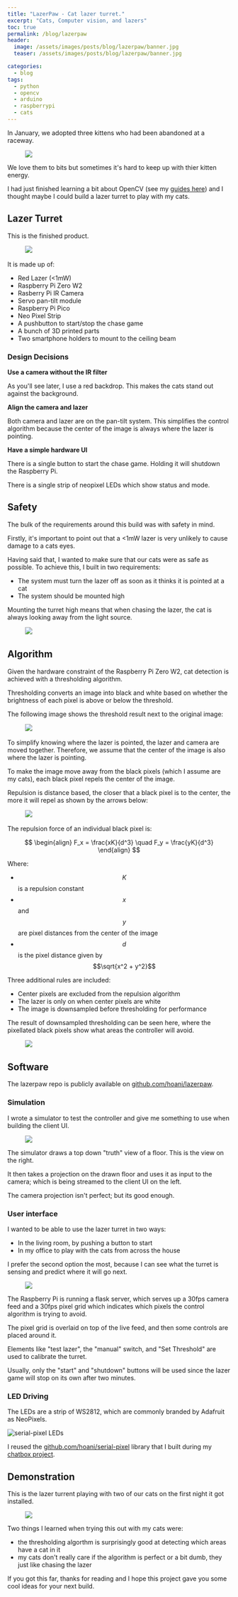 ```yaml
---
title: "LazerPaw - Cat lazer turret."
excerpt: "Cats, Computer vision, and lazers"
toc: true
permalink: /blog/lazerpaw
header:
  image: /assets/images/posts/blog/lazerpaw/banner.jpg
  teaser: /assets/images/posts/blog/lazerpaw/banner.jpg

categories:
  - blog
tags:
  - python
  - opencv
  - arduino
  - raspberrypi
  - cats
---
```


In January, we adopted three kittens who had been abandoned at a raceway.

<figure>
    <img src="/assets/images/posts/blog/lazerpaw/cats.jpg"/>
</figure>
We love them to bits but sometimes it's hard to keep up with thier kitten energy.

I had just finished learning a bit about OpenCV (see my [guides here](/guides/software/python/opencv)) and I thought maybe I could build a lazer turret to play with my cats.

## Lazer Turret

This is the finished product.

<figure>
    <img src="/assets/images/posts/blog/lazerpaw/lazerpaw.jpg">
    <img/>
</figure>

It is made up of:
 * Red Lazer (<1mW)
 * Raspberry Pi Zero W2
 * Rasberry Pi IR Camera
 * Servo pan-tilt module
 * Raspberry Pi Pico
 * Neo Pixel Strip
 * A pushbutton to start/stop the chase game
 * A bunch of 3D printed parts
 * Two smartphone holders to mount to the ceiling beam

### Design Decisions

 **Use a camera without the IR filter**

 As you'll see later, I use a red backdrop. This makes the cats stand out against the background.

 **Align the camera and lazer**

 Both camera and lazer are on the pan-tilt system. This simplifies the control algorithm because the center of the image is always where the lazer is pointing.

**Have a simple hardware UI**

There is a single button to start the chase game. Holding it will shutdown the Raspberry Pi. 

There is a single strip of neopixel LEDs which show status and mode.

## Safety

The bulk of the requirements around this build was with safety in mind.

Firstly, it's important to point out that a <1mW lazer is very unlikely to cause damage to a cats eyes.

Having said that, I wanted to make sure that our cats were as safe as possible. To achieve this, I built in two requirements:
* The system must turn the lazer off as soon as it thinks it is pointed at a cat
* The system should be mounted high

Mounting the turret high means that when chasing the lazer, the cat is always looking away from the light source.

<figure class="two-thirds">
    <img src="/assets/images/posts/blog/lazerpaw/turret-position.png">
    <img/>
</figure>

## Algorithm

Given the hardware constraint of the Raspberry Pi Zero W2, cat detection is achieved with a thresholding algorithm.

Thresholding converts an image into black and white based on whether the brightness of each pixel is above or below the threshold.

The following image shows the threshold result next to the original image:

<figure>
    <img src="/assets/images/posts/blog/lazerpaw/threshold.png">
    <img/>
</figure>

To simplify knowing where the lazer is pointed, the lazer and camera are moved together. Therefore, we assume that the center of the image is also where the lazer is pointing.

To make the image move away from the black pixels (which I assume are my cats), each black pixel repels the center of the image.

Repulsion is distance based, the closer that a black pixel is to the center, the more it will repel as shown by the arrows below:

<figure class="two-thirds">
    <img src="/assets/images/posts/blog/lazerpaw/algorithm.png">
    <img/>
</figure>

The repulsion force of an individual black pixel is:

$$ 
\begin{align}
F_x = \frac{xK}{d^3} \quad
F_y = \frac{yK}{d^3} 
\end{align}
$$

Where:
* $$K$$ is a repulsion constant
* $$x$$ and $$y$$ are pixel distances from the center of the image
* $$d$$ is the pixel distance given by $$\sqrt{x^2 + y^2}$$

Three additional rules are included:
* Center pixels are excluded from the repulsion algorithm
* The lazer is only on when center pixels are white
* The image is downsampled before thresholding for performance

The result of downsampled thresholding can be seen here, where the pixellated black pixels show what areas the controller will avoid.

<figure class="two-thirds">
    <img src="/assets/images/posts/blog/lazerpaw/downsampled-threshold.gif">
    <img/>
</figure>

## Software

The lazerpaw repo is publicly available on [github.com/hoani/lazerpaw](https://github.com/hoani/lazerpaw).

### Simulation

I wrote a simulator to test the controller and give me something to use when building the client UI.

<figure>
    <img src="/assets/images/posts/blog/lazerpaw/simulator.gif"><img/>
</figure>

The simulator draws a top down "truth" view of a floor. This is the view on the right.

It then takes a projection on the drawn floor and uses it as input to the camera; which is being streamed to the client UI on the left.

The camera projection isn't perfect; but its good enough.

### User interface

I wanted to be able to use the lazer turret in two ways:
* In the living room, by pushing a button to start
* In my office to play with the cats from across the house

I prefer the second option the most, because I can see what the turret is sensing and predict where it will go next.

<figure>
    <img src="/assets/images/posts/blog/lazerpaw/user-interface.png"><img/>
</figure>

The Raspberry Pi is running a flask server, which serves up a 30fps camera feed and a 30fps pixel grid which indicates which pixels the control algorithm is trying to avoid.

The pixel grid is overlaid on top of the live feed, and then some controls are placed around it.

Elements like "test lazer", the "manual" switch, and "Set Threshold" are used to calibrate the turret.

Usually, only the "start" and "shutdown" buttons will be used since the lazer game will stop on its own after two minutes.

### LED Driving

The LEDs are a strip of WS2812, which are commonly branded by Adafruit as NeoPixels. 

![serial-pixel LEDs](/assets/images/posts/blog/lazerpaw/leds.gif)

I reused the [github.com/hoani/serial-pixel](https://github.com/hoani/serial-pixel) library that I built during my [chatbox project](/posts/blog/2023-04-16-chatbox/).

## Demonstration

This is the lazer turrent playing with two of our cats on the first night it got installed.

<figure>
    <img src="/assets/images/posts/blog/lazerpaw/demonstration.gif"><img/>
</figure>

Two things I learned when trying this out with my cats were:
* the thresholding algorthm is surprisingly good at detecting which areas have a cat in it
* my cats don't really care if the algorithm is perfect or a bit dumb, they just like chasing the lazer

If you got this far, thanks for reading and I hope this project gave you some cool ideas for your next build.
